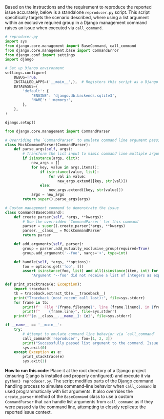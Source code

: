 Based on the instructions and the requirement to reproduce the reported issue accurately, below is a standalone `reproducer.py` script. This script specifically targets the scenario described, where using a list argument within an exclusive required group in a Django management command raises an issue when executed via `call_command`.

```python
# reproducer.py
import sys
from django.core.management import BaseCommand, call_command
from django.core.management.base import CommandError
from django.conf import settings
import django

# Set up Django environment
settings.configure(
    DEBUG=True,
    INSTALLED_APPS=('__main__',),  # Registers this script as a Django app
    DATABASES={
        'default': {
            'ENGINE': 'django.db.backends.sqlite3',
            'NAME': ':memory:',
        },
    },
)

django.setup()

from django.core.management import CommandParser

# Overriding the `CommandParser` to emulate command line argument passing
class MockCommandParser(CommandParser):
    def parse_args(self, args):
        # Transform the list input to mimic command line multiple arguments
        if isinstance(args, dict):
            new_args = []
            for key, value in args.items():
                if isinstance(value, list):
                    for val in value:
                        new_args.extend([key, str(val)])
                else:
                    new_args.extend([key, str(value)])
            args = new_args
        return super().parse_args(args)

# Custom management command to demonstrate the issue
class Command(BaseCommand):
    def create_parser(self, *args, **kwargs):
        # Use the overridden `CommandParser` for this command
        parser = super().create_parser(*args, **kwargs)
        parser.__class__ = MockCommandParser
        return parser

    def add_arguments(self, parser):
        group = parser.add_mutually_exclusive_group(required=True)
        group.add_argument('--foo', nargs='+', type=int)

    def handle(self, *args, **options):
        foo = options.get('foo', [])
        assert isinstance(foo, list) and all(isinstance(item, int) for item in foo), \
            "Argument '--foo' did not receive a list of integers as expected."

def print_stacktrace(e: Exception):
    import traceback
    tb = traceback.extract_tb(e.__traceback__)
    print("Traceback (most recent call last):", file=sys.stderr)
    for frame in tb:
        print(f'  File "{frame.filename}", line {frame.lineno}, in {frame.name}', file=sys.stderr)
        print(f"    {frame.line}", file=sys.stderr)
    print(f"{e.__class__.__name__}: {e}", file=sys.stderr)

if __name__ == '__main__':
    try:
        # Attempt to emulate command line behavior via `call_command`
        call_command('reproducer', foo=[1, 2, 3])
        print("Successfully passed list argument to the command. Issue seems to be fixed.")
        sys.exit(0)
    except Exception as e:
        print_stacktrace(e)
        sys.exit(1)
```

**How to run this code**: Place it at the root directory of a Django project (ensuring Django is installed and properly configured) and execute it via `python3 reproducer.py`. The script modifies parts of the Django command handling process to simulate command-line behavior when `call_command` is used programmatically with list arguments. It also overrides the `create_parser` method of the `BaseCommand` class to use a custom `CommandParser` that can handle list arguments from `call_command` as if they were passed via the command line, attempting to closely replicate the reported issue context.